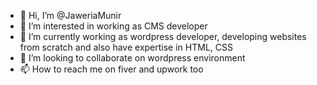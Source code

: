 - 👋 Hi, I’m @JaweriaMunir
- 👀 I’m interested in working as CMS developer
- 🌱 I’m currently working as wordpress developer, developing websites from scratch and also have expertise in HTML, CSS
- 💞️ I’m looking to collaborate on wordpress environment
- 📫 How to reach me on fiver and upwork too

<!---
JaweriaMunir/JaweriaMunir is a ✨ special ✨ repository because its `README.md` (this file) appears on your GitHub profile.
You can click the Preview link to take a look at your changes.
--->
